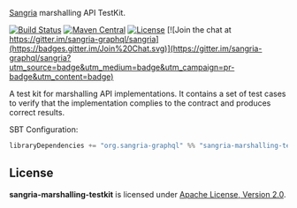 [Sangria](http://sangria-graphql.org/) marshalling API TestKit.

[![Build Status](https://travis-ci.org/sangria-graphql/sangria-marshalling-testkit.svg?branch=master)](https://travis-ci.org/sangria-graphql/sangria-marshalling-testkit) [![Maven Central](https://maven-badges.herokuapp.com/maven-central/org.sangria-graphql/sangria-marshalling-testkit_2.11/badge.svg)](https://maven-badges.herokuapp.com/maven-central/org.sangria-graphql/sangria-marshalling-testkit_2.11) [![License](http://img.shields.io/:license-Apache%202-brightgreen.svg)](http://www.apache.org/licenses/LICENSE-2.0.txt) [![Join the chat at https://gitter.im/sangria-graphql/sangria](https://badges.gitter.im/Join%20Chat.svg)](https://gitter.im/sangria-graphql/sangria?utm_source=badge&utm_medium=badge&utm_campaign=pr-badge&utm_content=badge)

A test kit for marshalling API implementations. It contains a set of test cases to verify that the implementation complies to the contract
and produces correct results.

SBT Configuration:

```scala
libraryDependencies += "org.sangria-graphql" %% "sangria-marshalling-testkit" % "0.2.0" % "test"
```

## License

**sangria-marshalling-testkit** is licensed under [Apache License, Version 2.0](http://www.apache.org/licenses/LICENSE-2.0).

